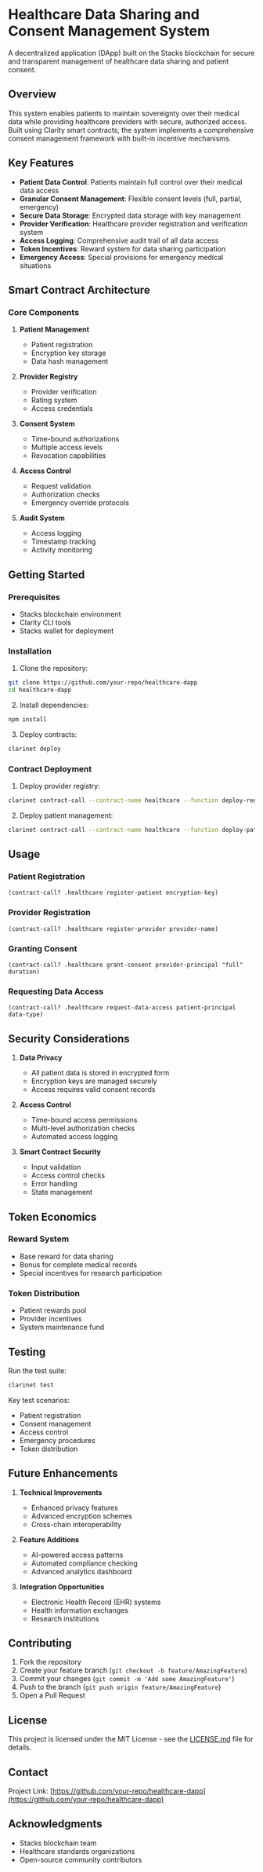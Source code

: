 # Healthcare Data Sharing and Consent Management System

A decentralized application (DApp) built on the Stacks blockchain for secure and transparent management of healthcare data sharing and patient consent.

## Overview

This system enables patients to maintain sovereignty over their medical data while providing healthcare providers with secure, authorized access. Built using Clarity smart contracts, the system implements a comprehensive consent management framework with built-in incentive mechanisms.

## Key Features

- **Patient Data Control**: Patients maintain full control over their medical data access
- **Granular Consent Management**: Flexible consent levels (full, partial, emergency)
- **Secure Data Storage**: Encrypted data storage with key management
- **Provider Verification**: Healthcare provider registration and verification system
- **Access Logging**: Comprehensive audit trail of all data access
- **Token Incentives**: Reward system for data sharing participation
- **Emergency Access**: Special provisions for emergency medical situations

## Smart Contract Architecture

### Core Components

1. **Patient Management**
    - Patient registration
    - Encryption key storage
    - Data hash management

2. **Provider Registry**
    - Provider verification
    - Rating system
    - Access credentials

3. **Consent System**
    - Time-bound authorizations
    - Multiple access levels
    - Revocation capabilities

4. **Access Control**
    - Request validation
    - Authorization checks
    - Emergency override protocols

5. **Audit System**
    - Access logging
    - Timestamp tracking
    - Activity monitoring

## Getting Started

### Prerequisites

- Stacks blockchain environment
- Clarity CLI tools
- Stacks wallet for deployment

### Installation

1. Clone the repository:
```bash
git clone https://github.com/your-repo/healthcare-dapp
cd healthcare-dapp
```

2. Install dependencies:
```bash
npm install
```

3. Deploy contracts:
```bash
clarinet deploy
```

### Contract Deployment

1. Deploy provider registry:
```bash
clarinet contract-call --contract-name healthcare --function deploy-registry
```

2. Deploy patient management:
```bash
clarinet contract-call --contract-name healthcare --function deploy-patient-system
```

## Usage

### Patient Registration

```clarity
(contract-call? .healthcare register-patient encryption-key)
```

### Provider Registration

```clarity
(contract-call? .healthcare register-provider provider-name)
```

### Granting Consent

```clarity
(contract-call? .healthcare grant-consent provider-principal "full" duration)
```

### Requesting Data Access

```clarity
(contract-call? .healthcare request-data-access patient-principal data-type)
```

## Security Considerations

1. **Data Privacy**
    - All patient data is stored in encrypted form
    - Encryption keys are managed securely
    - Access requires valid consent records

2. **Access Control**
    - Time-bound access permissions
    - Multi-level authorization checks
    - Automated access logging

3. **Smart Contract Security**
    - Input validation
    - Access control checks
    - Error handling
    - State management

## Token Economics

### Reward System

- Base reward for data sharing
- Bonus for complete medical records
- Special incentives for research participation

### Token Distribution

- Patient rewards pool
- Provider incentives
- System maintenance fund

## Testing

Run the test suite:

```bash
clarinet test
```

Key test scenarios:
- Patient registration
- Consent management
- Access control
- Emergency procedures
- Token distribution

## Future Enhancements

1. **Technical Improvements**
    - Enhanced privacy features
    - Advanced encryption schemes
    - Cross-chain interoperability

2. **Feature Additions**
    - AI-powered access patterns
    - Automated compliance checking
    - Advanced analytics dashboard

3. **Integration Opportunities**
    - Electronic Health Record (EHR) systems
    - Health information exchanges
    - Research institutions

## Contributing

1. Fork the repository
2. Create your feature branch (`git checkout -b feature/AmazingFeature`)
3. Commit your changes (`git commit -m 'Add some AmazingFeature'`)
4. Push to the branch (`git push origin feature/AmazingFeature`)
5. Open a Pull Request

## License

This project is licensed under the MIT License - see the [LICENSE.md](LICENSE.md) file for details.

## Contact

Project Link: [https://github.com/your-repo/healthcare-dapp](https://github.com/your-repo/healthcare-dapp)

## Acknowledgments

- Stacks blockchain team
- Healthcare standards organizations
- Open-source community contributors
